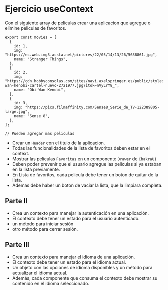 # Ejercicio useContext

Con el siguiente array de peliculas crear una aplicacion que agregue o elimine peliculas de favoritos.

```
export const movies = [
  {
    id: 1,
    img: "https://es.web.img3.acsta.net/pictures/22/05/14/13/26/5638861.jpg",
    name: "Stranger Things",
  },
  {
    id: 2,
    img: "https://cdn.hobbyconsolas.com/sites/navi.axelspringer.es/public/styles/480/public/media/image/2022/06/obi-wan-kenobi-cartel-nuevo-2721977.jpg?itok=nVyLrY8_",
    name: "Obi-Wan Kenobi",
  },
  {
    id: 3,
    img: "https://pics.filmaffinity.com/Sense8_Serie_de_TV-122389805-large.jpg",
    name: "Sense 8",
  },
];

// Pueden agregar mas peliculas
```

- Crear un `Header` con el titulo de la aplicacion.
- Todas las funcionalidades de la lista de favoritos deben estar en el context.
- Mostrar las peliculas `Favoritas` en un componente `Drawer` de `ChakraUI`
- Deben poder prevenir que el usuario agregue las peliculas si ya estaban en la lista previamente.
- En Lista de favoritos, cada pelicula debe tener un boton de quitar de la lista.
- Ademas debe haber un boton de vaciar la lista, que la limpiara completa.

## Parte II

- Crea un contexto para manejar la autenticación en una aplicación.
- El contexto debe tener un estado para el usuario autenticado.
- un método para iniciar sesión
- otro método para cerrar sesión.

## Parte III

- Crea un contexto para manejar el idioma de una aplicación.
- El contexto debe tener un estado para el idioma actual.
- Un objeto con las opciones de idioma disponibles y un método para actualizar el idioma actual.
- Además, cada componente que consuma el contexto debe mostrar su contenido en el idioma seleccionado.
